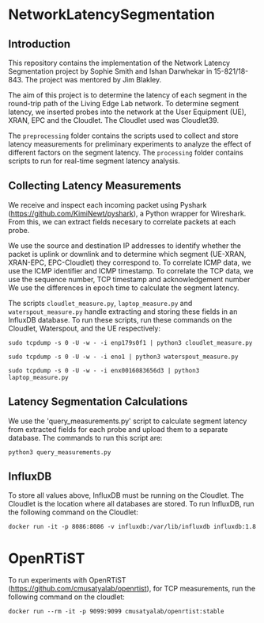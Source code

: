 # NetworkLatencySegmentation

## Introduction
This repository contains the implementation of the Network Latency Segmentation project by Sophie Smith and Ishan Darwhekar in 15-821/18-843. The project was mentored by Jim Blakley. 

The aim of this project is to determine the latency of each segment in the round-trip path of the Living Edge Lab network. To determine segment latency, we inserted probes into the network at the User Equipment (UE), XRAN, EPC and the Cloudlet. The Cloudlet used was Cloudlet39. 

The `preprocessing` folder contains the scripts used to collect and store latency measurements for preliminary experiments to analyze the effect of different factors on the segment latency. The `processing` folder contains scripts to run for real-time segment latency analysis. 

## Collecting Latency Measurements
We receive and inspect each incoming packet using Pyshark (https://github.com/KimiNewt/pyshark), a Python wrapper for Wireshark. From this, we can extract fields necesary to correlate packets at each probe. 

We use the source and destination IP addresses to identify whether the packet is uplink or downlink and to determine which segment (UE-XRAN, XRAN-EPC, EPC-Cloudlet) they correspond to. To correlate ICMP data, we use the ICMP identifier and ICMP timestamp. To correlate the TCP data, we use the sequence number, TCP timestamp and acknowledgement number We use the differences in epoch time to calculate the segment latency. 

The scripts `cloudlet_measure.py`, `laptop_measure.py` and `waterspout_measure.py` handle extracting and storing these fields in an InfluxDB database. To run these scripts, run these commands on the Cloudlet, Waterspout, and the UE respectively:

```
sudo tcpdump -s 0 -U -w - -i enp179s0f1 | python3 cloudlet_measure.py

sudo tcpdump -s 0 -U -w - -i eno1 | python3 waterspout_measure.py

sudo tcpdump -s 0 -U -w - -i enx0016083656d3 | python3 laptop_measure.py
```

## Latency Segmentation Calculations
We use the 'query_measurements.py' script to calculate segment latency from extracted fields for each probe and upload them to a separate database. The commands to run this script are: 

```
python3 query_measurements.py 
```

## InfluxDB
To store all values above, InfluxDB must be running on the Cloudlet. The Cloudlet is the location where all databases are stored. To run InfluxDB, run the following command on the Cloudlet:

```
docker run -it -p 8086:8086 -v influxdb:/var/lib/influxdb influxdb:1.8
```

# OpenRTiST
To run experiments with OpenRTiST (https://github.com/cmusatyalab/openrtist), for TCP measurements, run the following command on the cloudlet:

```
docker run --rm -it -p 9099:9099 cmusatyalab/openrtist:stable
```
